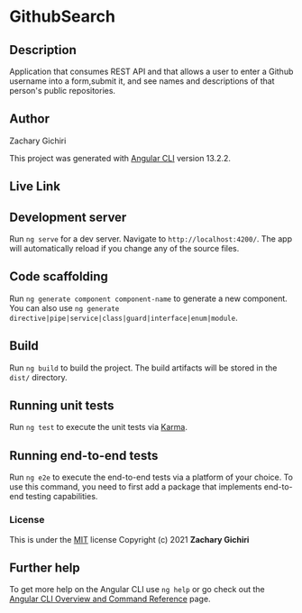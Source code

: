 # GithubSearch
## Description
Application that consumes REST API and that allows a user to enter a Github username into a form,submit it, and see names and descriptions of that person's public repositories.

## Author
Zachary Gichiri

This project was generated with [Angular CLI](https://github.com/angular/angular-cli) version 13.2.2.

## Live Link


## Development server

Run `ng serve` for a dev server. Navigate to `http://localhost:4200/`. The app will automatically reload if you change any of the source files.

## Code scaffolding

Run `ng generate component component-name` to generate a new component. You can also use `ng generate directive|pipe|service|class|guard|interface|enum|module`.

## Build

Run `ng build` to build the project. The build artifacts will be stored in the `dist/` directory.

## Running unit tests

Run `ng test` to execute the unit tests via [Karma](https://karma-runner.github.io).

## Running end-to-end tests

Run `ng e2e` to execute the end-to-end tests via a platform of your choice. To use this command, you need to first add a package that implements end-to-end testing capabilities.

### License
This is under the [MIT](LICENSE) license
Copyright (c) 2021 **Zachary Gichiri**

## Further help

To get more help on the Angular CLI use `ng help` or go check out the [Angular CLI Overview and Command Reference](https://angular.io/cli) page.
